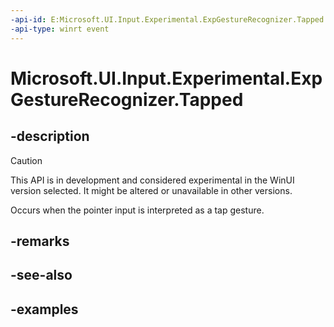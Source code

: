 ```yaml
---
-api-id: E:Microsoft.UI.Input.Experimental.ExpGestureRecognizer.Tapped
-api-type: winrt event
---
```


# Microsoft.UI.Input.Experimental.ExpGestureRecognizer.Tapped

<!--
public event Windows.Foundation.TypedEventHandler<Microsoft.UI.Input.Experimental.ExpGestureRecognizer,Microsoft.UI.Input.Experimental.ExpTappedEventArgs> Tapped;
-->

## -description

> [!CAUTION]
> This API is in development and considered experimental in the WinUI version selected. It might be altered or unavailable in other versions.

Occurs when the pointer input is interpreted as a tap gesture.

## -remarks

## -see-also

## -examples
